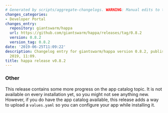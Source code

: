 ```yaml
---
# Generated by scripts/aggregate-changelogs. WARNING: Manual edits to this files will be overwritten.
changes_categories:
- Developer Portal
changes_entry:
  repository: giantswarm/happa
  url: https://github.com/giantswarm/happa/releases/tag/0.8.2
  version: 0.8.2
  version_tag: 0.8.2
date: '2019-06-25T11:09:22'
description: Changelog entry for giantswarm/happa version 0.8.2, published on 25 June
  2019, 11:09.
title: happa release v0.8.2
---
```


### Other 
This release contains some more progress on the app catalog topic. It is not available on every installation yet, so you might not see anything new. However, if you do have the app catalog available, this release adds a way to upload a `values.yaml` so you can configure your app while installing it.

